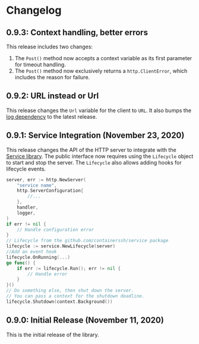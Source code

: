 # Changelog

## 0.9.3: Context handling, better errors

This release includes two changes:

1. The `Post()` method now accepts a context variable as its first parameter for timeout handling.
2. The `Post()` method now exclusively returns a `http.ClientError`, which includes the reason for failure.

## 0.9.2: URL instead or Url

This release changes the `Url` variable for the client to `URL`. It also bumps the [log dependency](https://github.com/containerssh/log) to the latest release.

## 0.9.1: Service Integration (November 23, 2020)

This release changes the API of the HTTP server to integrate with the [Service library](https://github.com/containerssh/service). The public interface now requires using the `Lifecycle` object to start and stop the server. The `Lifecycle` also allows adding hooks for lifecycle events.

```go
server, err := http.NewServer(
    "service name",
    http.ServerConfiguration{
        //...
    },
    handler,
    logger,
)
if err != nil {
    // Handle configuration error
}
// Lifecycle from the github.com/containerssh/service package
lifecycle := service.NewLifecycle(server)
//Add an event hook
lifecycle.OnRunning(...)
go func() {
    if err := lifecycle.Run(); err != nil {
        // Handle error
    }
}()
// Do something else, then shut down the server.
// You can pass a context for the shutdown deadline.
lifecycle.Shutdown(context.Background())
```

## 0.9.0: Initial Release (November 11, 2020)

This is the initial release of the library.